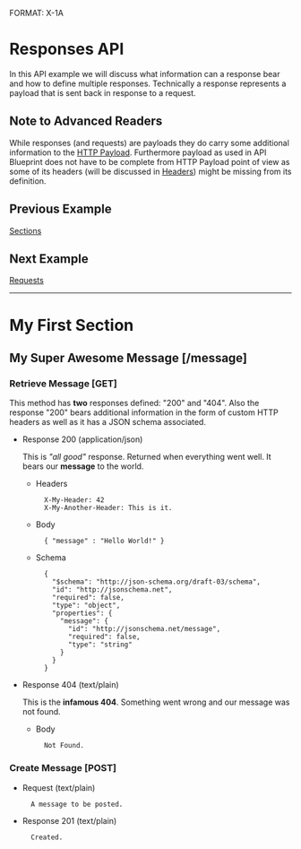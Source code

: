 FORMAT: X-1A

# Responses API
In this API example we will discuss what information can a response bear and how to define multiple responses. Technically a response represents a payload that is sent back in response to a request.

## Note to Advanced Readers
While responses (and requests) are payloads they do carry some additional information to the [HTTP Payload](http://www.w3.org/TR/di-gloss/#def-http-payload-entity). Furthermore payload as used in API Blueprint does not have to be complete from HTTP Payload point of view as some of its headers (will be discussed in [Headers](https://github.com/apiaryio/api-blueprint/blob/master/examples/7.%20Headers.md)) might be missing from its definition. 

## Previous Example
[Sections](https://github.com/apiaryio/api-blueprint/blob/master/examples/4.%20Sections.md)

## Next Example
[Requests](https://github.com/apiaryio/api-blueprint/blob/master/examples/6.%20Requests.md)

---

# My First Section

## My Super Awesome Message [/message]

### Retrieve Message [GET]
This method has **two** responses defined: "200" and "404". Also the response "200" bears additional information in the form of custom HTTP headers as well as it has a JSON schema associated.

+ Response 200 (application/json)

  This is *"all good"* response. Returned when everything went well. It bears our **message** to the world.

    + Headers

            X-My-Header: 42
            X-My-Another-Header: This is it.

    + Body

            { "message" : "Hello World!" }

    + Schema

            {
              "$schema": "http://json-schema.org/draft-03/schema",
              "id": "http://jsonschema.net",
              "required": false,
              "type": "object",
              "properties": {
                "message": {
                  "id": "http://jsonschema.net/message",
                  "required": false,
                  "type": "string"
                }
              }
            }

+ Response 404 (text/plain)

  This is the **infamous 404**. Something went wrong and our message was not found.

    + Body

            Not Found.
        
### Create Message [POST]

+ Request (text/plain)

        A message to be posted.
        
+ Response 201 (text/plain)

        Created.
